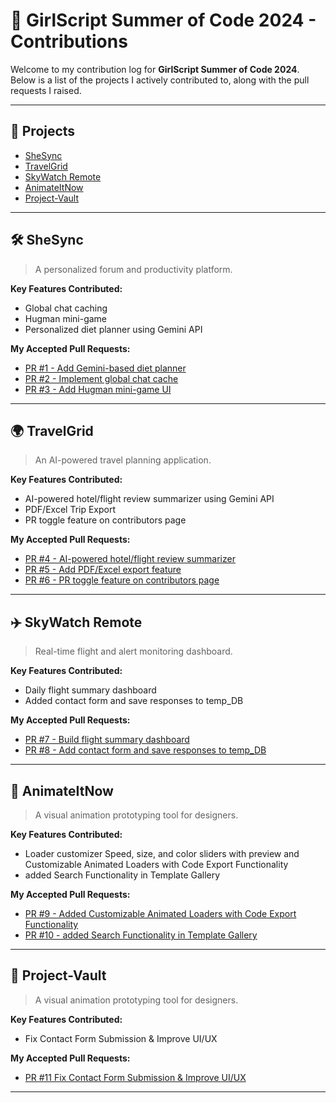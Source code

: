 # 🌸 GirlScript Summer of Code 2024 - Contributions

Welcome to my contribution log for **GirlScript Summer of Code 2024**. Below is a list of the projects I actively contributed to, along with the pull requests I raised.

---

## 📌 Projects

- [SheSync](#shesync)
- [TravelGrid](#travelgrid)
- [SkyWatch Remote](#skywatch-remote)
- [AnimateItNow](#animateitnow)
- [Project-Vault](#animateitnow)

---

## 🛠️ SheSync

> A personalized forum and productivity platform.

**Key Features Contributed:**
- Global chat caching
- Hugman mini-game
- Personalized diet planner using Gemini API

**My Accepted Pull  Requests:**
- [PR #1 - Add Gemini-based diet planner](https://github.com/owner/repo/pull/1)
- [PR #2 - Implement global chat cache](https://github.com/owner/repo/pull/2)
- [PR #3 - Add Hugman mini-game UI](https://github.com/owner/repo/pull/3)

---

## 🌍 TravelGrid

> An AI-powered travel planning application.

**Key Features Contributed:**
- AI-powered hotel/flight review summarizer using Gemini API
- PDF/Excel Trip Export
- PR toggle feature on contributors page 

**My Accepted Pull  Requests:**
- [PR #4 - AI-powered hotel/flight review summarizer](https://github.com/Adarsh-Chaubey03/TravelGrid/pull/498)
- [PR #5 - Add PDF/Excel export feature](https://github.com/Adarsh-Chaubey03/TravelGrid/pull/428)
- [PR #6 - PR toggle feature on contributors page ](https://github.com/Adarsh-Chaubey03/TravelGrid/pull/431)

---

## ✈️ SkyWatch Remote

> Real-time flight and alert monitoring dashboard.

**Key Features Contributed:**
- Daily flight summary dashboard
- Added contact form and save responses to temp_DB

**My Accepted Pull  Requests:**
- [PR #7 - Build flight summary dashboard](https://github.com/owner/repo/pull/7)
- [PR #8 - Add contact form and save responses to temp_DB](https://github.com/Dnyaneshpise/skywatch_alerts/pull/33)

---

## 🎨 AnimateItNow

> A visual animation prototyping tool for designers.

**Key Features Contributed:**
- Loader customizer Speed, size, and color sliders with preview and Customizable Animated Loaders with Code Export Functionality
- added Search Functionality in Template Gallery

**My Accepted Pull  Requests:**
- [PR #9 - Added Customizable Animated Loaders with Code Export Functionality](https://github.com/itsAnimation/AnimateItNow/pull/368)
- [PR #10 - added Search Functionality in Template Gallery](https://github.com/itsAnimation/AnimateItNow/pull/376)

---
## 🎨 Project-Vault

> A visual animation prototyping tool for designers.

**Key Features Contributed:**
- Fix Contact Form Submission & Improve UI/UX


**My Accepted Pull  Requests:**
- [PR #11 Fix Contact Form Submission & Improve UI/UX](https://github.com/pavitraag/Project-Vault/pull/175)

---


